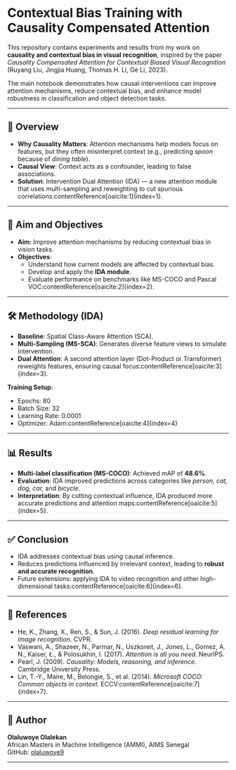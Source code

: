 # Contextual Bias Training with Causality Compensated Attention

This repository contains experiments and results from my work on **causality and contextual bias in visual recognition**, inspired by the paper *Causality Compensated Attention for Contextual Biased Visual Recognition* (Ruyang Liu, Jingjia Huang, Thomas H. Li, Ge Li, 2023).

The main notebook demonstrates how causal interventions can improve attention mechanisms, reduce contextual bias, and enhance model robustness in classification and object detection tasks.

---

## 📌 Overview

- **Why Causality Matters**: Attention mechanisms help models focus on features, but they often misinterpret context (e.g., predicting *spoon* because of *dining table*).  
- **Causal View**: Context acts as a confounder, leading to false associations.  
- **Solution**: Intervention Dual Attention (IDA) — a new attention module that uses multi-sampling and reweighting to cut spurious correlations:contentReference[oaicite:1]{index=1}.  

---

## 🎯 Aim and Objectives
- **Aim**: Improve attention mechanisms by reducing contextual bias in vision tasks.  
- **Objectives**:
  - Understand how current models are affected by contextual bias.  
  - Develop and apply the **IDA module**.  
  - Evaluate performance on benchmarks like MS-COCO and Pascal VOC:contentReference[oaicite:2]{index=2}.  

---

## 🛠️ Methodology (IDA)
- **Baseline**: Spatial Class-Aware Attention (SCA).  
- **Multi-Sampling (MS-SCA)**: Generates diverse feature views to simulate intervention.  
- **Dual Attention**: A second attention layer (Dot-Product or Transformer) reweights features, ensuring causal focus:contentReference[oaicite:3]{index=3}.  

**Training Setup**:
- Epochs: 80  
- Batch Size: 32  
- Learning Rate: 0.0001  
- Optimizer: Adam:contentReference[oaicite:4]{index=4}  

---

## 📊 Results
- **Multi-label classification (MS-COCO)**: Achieved mAP of **48.6%**.  
- **Evaluation**: IDA improved predictions across categories like *person, cat, dog, car,* and *bicycle*.  
- **Interpretation**: By cutting contextual influence, IDA produced more accurate predictions and attention maps:contentReference[oaicite:5]{index=5}.  

---

## ✅ Conclusion
- IDA addresses contextual bias using causal inference.  
- Reduces predictions influenced by irrelevant context, leading to **robust and accurate recognition**.  
- Future extensions: applying IDA to video recognition and other high-dimensional tasks:contentReference[oaicite:6]{index=6}.  

---

## 📖 References
- He, K., Zhang, X., Ren, S., & Sun, J. (2016). *Deep residual learning for image recognition*. CVPR.  
- Vaswani, A., Shazeer, N., Parmar, N., Uszkoreit, J., Jones, L., Gomez, A. N., Kaiser, Ł., & Polosukhin, I. (2017). *Attention is all you need*. NeurIPS.  
- Pearl, J. (2009). *Causality: Models, reasoning, and inference*. Cambridge University Press.  
- Lin, T.-Y., Maire, M., Belongie, S., et al. (2014). *Microsoft COCO: Common objects in context*. ECCV:contentReference[oaicite:7]{index=7}.  

---

## 👤 Author
**Olaluwoye Olalekan**  
African Masters in Machine Intelligence (AMMI), AIMS Senegal  
GitHub: [olaluwoye9](https://github.com/olaluwoye9)

---

